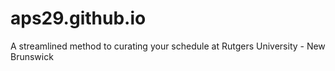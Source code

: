 # aps29.github.io
A streamlined method to curating your schedule at Rutgers University - New Brunswick
